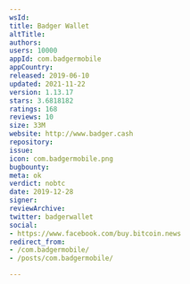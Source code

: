 ```yaml
---
wsId: 
title: Badger Wallet
altTitle: 
authors: 
users: 10000
appId: com.badgermobile
appCountry: 
released: 2019-06-10
updated: 2021-11-22
version: 1.13.17
stars: 3.6818182
ratings: 168
reviews: 10
size: 33M
website: http://www.badger.cash
repository: 
issue: 
icon: com.badgermobile.png
bugbounty: 
meta: ok
verdict: nobtc
date: 2019-12-28
signer: 
reviewArchive: 
twitter: badgerwallet
social:
- https://www.facebook.com/buy.bitcoin.news
redirect_from:
- /com.badgermobile/
- /posts/com.badgermobile/

---
```



